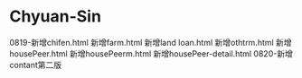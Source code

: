 # Chyuan-Sin

0819-新增chifen.html
     新增farm.html
     新增land loan.html
     新增othtrm.html
     新增housePeer.html
     新增housePeerm.html
     新增housePeer-detail.html
0820-新增contant第二版
